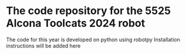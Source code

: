# The code repository for the 5525 Alcona Toolcats 2024 robot
The code for this year is developed on python using robotpy
Installation instructions will be added here